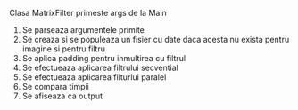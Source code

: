 Clasa MatrixFilter primeste args de la Main

1) Se parseaza argumentele primite
2) Se creaza si se populeaza un fisier cu date daca acesta nu exista pentru imagine si pentru filtru
3) Se aplica padding pentru inmultirea cu filtrul
4) Se efectueaza aplicarea filtrului secvential
5) Se efectueaza aplicarea filturlui paralel
6) Se compara timpii
7) Se afiseaza ca output
